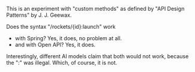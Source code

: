 This is an experiment with "custom methods" as defined by "API Design Patterns" by J. J. Geewax.

Does the syntax "/rockets/{id}:launch" work
- with Spring? Yes, it does, no problem at all.
- and with Open API? Yes, it does.

Interestingly, different AI models claim that both would not work, because the ":" was illegal. Which, of course, it is not. 